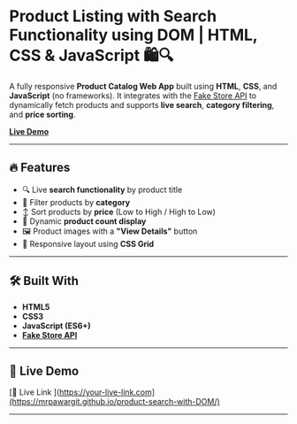 # Product Listing with Search Functionality using DOM | HTML, CSS & JavaScript 🛍️🔍

A fully responsive **Product Catalog Web App** built using **HTML**, **CSS**, and **JavaScript** (no frameworks). It integrates with the [Fake Store API](https://fakestoreapi.com/) to dynamically fetch products and supports **live search**, **category filtering**, and **price sorting**.

**[Live Demo](https://mrpawargit.github.io/product-search-with-DOM/)**

---

## 🔥 Features

- 🔍 Live **search functionality** by product title
- 📂 Filter products by **category**
- ↕️ Sort products by **price** (Low to High / High to Low)
- 🧮 Dynamic **product count display**
- 🖼️ Product images with a **"View Details"** button
- 📱 Responsive layout using **CSS Grid**

---

## 🛠️ Built With

- **HTML5**
- **CSS3**
- **JavaScript (ES6+)**
- **[Fake Store API](https://fakestoreapi.com/)**

---

## 🚀 Live Demo

[🔗 Live Link ](https://your-live-link.com](https://mrpawargit.github.io/product-search-with-DOM/)

---

